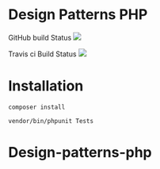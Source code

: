 # Design Patterns PHP 

GitHub build Status
![](https://github.com/Bassil-ali/Design-patterns-php//workflows/build/badge.svg)

Travis ci Build Status
![](https://app.travis-ci.com/Bassil-ali/Design-patterns-php.svg?branch=main)



# Installation

`composer install`

`vendor/bin/phpunit Tests`
# Design-patterns-php
